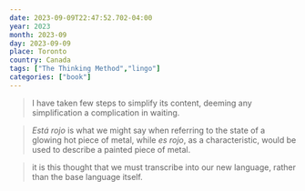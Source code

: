 ```yaml
---
date: 2023-09-09T22:47:52.702-04:00
year: 2023
month: 2023-09
day: 2023-09-09
place: Toronto
country: Canada
tags: ["The Thinking Method","lingo"]
categories: ["book"]
---
```

> I have taken few steps to simplify its content, deeming any simplification a complication in waiting.

> *Está rojo* is what we might say when referring to the state of a glowing hot piece of metal, while *es rojo*, as a characteristic, would be used to describe a painted piece of metal. 

> it is this thought that we must transcribe into our new language, rather than the base language itself.
